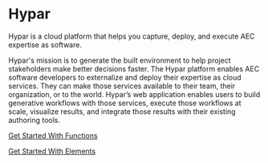# Hypar

Hypar is a cloud platform that helps you capture, deploy, and execute AEC expertise as software.

Hypar's mission is to generate the built environment to help project stakeholders make better decisions faster. The Hypar platform enables AEC software developers to externalize and deploy their expertise as cloud services. They can make those services available to their team, their organization, or to the world. Hypar’s web application enables users to build generative workflows with those services, execute those workflows at scale, visualize results, and integrate those results with their existing authoring tools.

[Get Started With Functions](http://localhost:8080/CLI/GettingStartedWithFunctions.html)

[Get Started With Elements](http://localhost:8080/Elements/GettingStartedWithElements.html)
